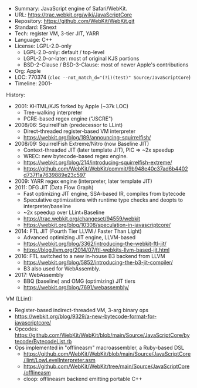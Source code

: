* Summary:    JavaScript engine of Safari/WebKit.
* URL:        https://trac.webkit.org/wiki/JavaScriptCore
* Repository: https://github.com/WebKit/WebKit.git
* Standard:   ESnext
* Tech:       register VM, 3-tier JIT, YARR
* Language:   C++
* License:    LGPL-2.0-only
  * LGPL-2.0-only: default / top-level
  * LGPL-2.0-or-later: most of original KJS portions
  * BSD-2-Clause / BSD-3-Clause: most of newer Apple's contributions
* Org:        Apple
* LOC:        770374 (`cloc --not_match_d="(?i)(test)" Source/JavaScriptCore`)
* Timeline:   2001-

History:
  * 2001: KHTML/KJS forked by Apple (~37k LOC)
    * Tree-walking interpreter
    * PCRE-based regex engine ("JSCRE")
  * 2008/06: SquirrelFish (predecessor to LLint)
    * Direct-threaded register-based VM interpreter
    * https://webkit.org/blog/189/announcing-squirrelfish/
  * 2008/09: SquirrelFish Extreme/Nitro (now Baseline JIT)
    * Context-threaded JIT (later template JIT), PIC => ~2x speedup
    * WREC: new bytecode-based regex engine.
    * https://webkit.org/blog/214/introducing-squirrelfish-extreme/
    * https://github.com/WebKit/WebKit/commit/9b948e40c37ad6b4402d737f1a7639889e23c597
  * 2009: YARR regex engine (interpreter, later template JIT)
  * 2011: DFG JIT (Data Flow Graph)
    * Fast optimizing JIT engine, SSA-based IR, compiles from bytecode
    * Speculative optimizations with runtime type checks and deopts to interpreter/baseline
    * ~2x speedup over LLint+Baseline
    * https://trac.webkit.org/changeset/94559/webkit
    * https://webkit.org/blog/10308/speculation-in-javascriptcore/
  * 2014: FTL JIT (Fourth Tier LLVM / Faster Than Light)
    * Advanced optimizing JIT engine, LLVM-based
    * https://webkit.org/blog/3362/introducing-the-webkit-ftl-jit/
    * https://blog.llvm.org/2014/07/ftl-webkits-llvm-based-jit.html
  * 2016: FTL switched to a new in-house B3 backend from LLVM
    * https://webkit.org/blog/5852/introducing-the-b3-jit-compiler/
    * B3 also used for WebAssembly.
  * 2017: WebAssembly
    * BBQ (baseline) and OMG (optimizing) JIT tiers
    * https://webkit.org/blog/7691/webassembly/

VM (LLint):
  * Register-based indirect-threaded VM, 3-arg binary ops
  * https://webkit.org/blog/9329/a-new-bytecode-format-for-javascriptcore/
  * Opcodes: https://github.com/WebKit/WebKit/blob/main/Source/JavaScriptCore/bytecode/BytecodeList.rb
  * Ops implemented in "offlineasm" macroassembler, a Ruby-based DSL
    * https://github.com/WebKit/WebKit/blob/main/Source/JavaScriptCore/llint/LowLevelInterpreter.asm
    * https://github.com/WebKit/WebKit/tree/main/Source/JavaScriptCore/offlineasm
    * cloop: offlineasm backend emitting portable C++
